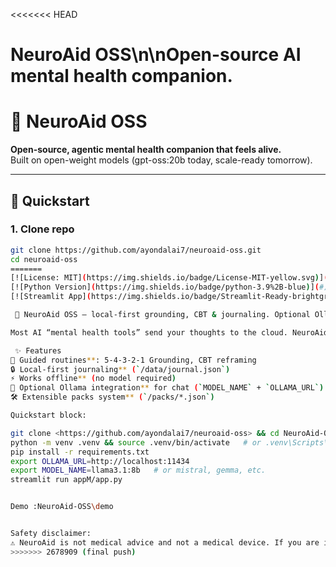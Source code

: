 <<<<<<< HEAD
# NeuroAid OSS\n\nOpen-source AI mental health companion.
# 🧠 NeuroAid OSS  

**Open-source, agentic mental health companion that feels alive.**  
Built on open-weight models (gpt-oss:20b today, scale-ready tomorrow).  

---

## 🚀 Quickstart  

### 1. Clone repo  
```bash
git clone https://github.com/ayondalai7/neuroaid-oss.git
cd neuroaid-oss
=======
[![License: MIT](https://img.shields.io/badge/License-MIT-yellow.svg)](LICENSE)
[![Python Version](https://img.shields.io/badge/python-3.9%2B-blue)](#)
[![Streamlit App](https://img.shields.io/badge/Streamlit-Ready-brightgreen)](#)

 🧠 NeuroAid OSS — local-first grounding, CBT & journaling. Optional Ollama chat.

Most AI “mental health tools” send your thoughts to the cloud. NeuroAid runs locally by default: guided routines, journaling saved in JSON, and optional Ollama chat — all open-sourced under MIT.

 ✨ Features
📝 Guided routines**: 5-4-3-2-1 Grounding, CBT reframing  
🔒 Local-first journaling** (`/data/journal.json`)  
⚡ Works offline** (no model required)  
🤖 Optional Ollama integration** for chat (`MODEL_NAME` + `OLLAMA_URL`)  
🛠️ Extensible packs system** (`/packs/*.json`)  

Quickstart block:

git clone <https://github.com/ayondalai7/neuroaid-oss> && cd NeuroAid-OSS
python -m venv .venv && source .venv/bin/activate   # or .venv\Scripts\activate on Windows
pip install -r requirements.txt
export OLLAMA_URL=http://localhost:11434
export MODEL_NAME=llama3.1:8b   # or mistral, gemma, etc.
streamlit run appM/app.py


Demo :NeuroAid-OSS\demo


Safety disclaimer:
⚠️ NeuroAid is not medical advice and not a medical device. If you are in crisis or considering self-harm, please contact local emergency services.
>>>>>>> 2678909 (final push)
